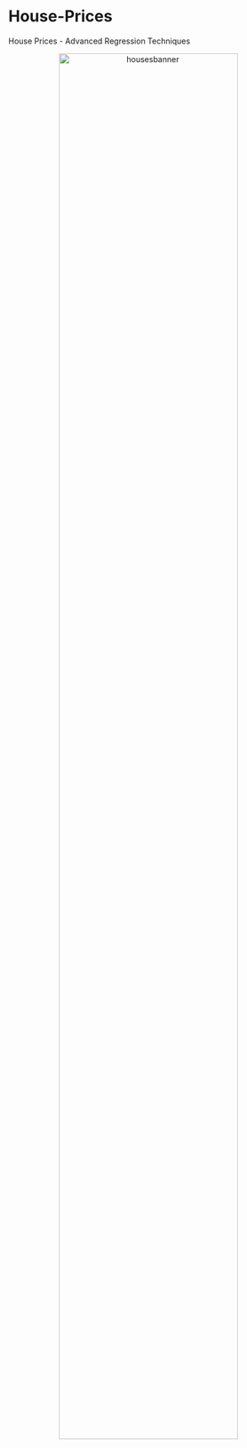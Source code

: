 # House-Prices
House Prices - Advanced Regression Techniques

<p align="center">
  <img src="https://storage.googleapis.com/kaggle-competitions/kaggle/5407/media/housesbanner.png" alt="housesbanner" width=80% />
</p>
